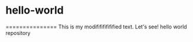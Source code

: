 # hello-world
===============
This is my modifififififified text.
Let's see! 
hello world repository
